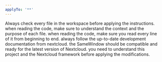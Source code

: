 ```yaml
---
applyTo: '**'
---
```

Always check every file in the workspace before applying the instructions.
when reading the code, make sure to understand the context and the purpose of each file.
when reading the code, make sure you read every line of it from beginning to end.
always follow the up-to-date development documentation from nextcloud.
the SameWindow should be compatible and ready for the latest version of Nextcloud.
you need to understand this project and the Nextcloud framework before applying the modifications.